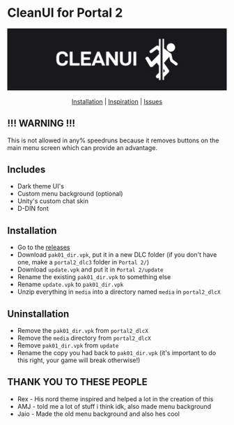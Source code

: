 # CleanUI for Portal 2
<div align=center>
<img src="./otherassets/logo_ish_thingy.png" alt="logo kinda thing" width="800"/>

[Installation](https://github.com/MrSlimeDiamond/p2-cleanui#installation) | [Inspiration](https://gamebanana.com/mods/22973) | [Issues](https://github.com/MrSlimeDiamond/p2-cleanui/issues)

</div>

## !!! WARNING !!!
This is not allowed in any% speedruns because it removes buttons on the main menu screen which can provide an advantage.

## Includes
* Dark theme UI's
* Custom menu background (optional)
* Unity's custom chat skin
* D-DIN font

## Installation
* Go to the [releases](https://github.com/MrSlimeDiamond/p2-cleanui/releases)
* Download `pak01_dir.vpk`, put it in a new DLC folder (if you don't have one, make a `portal2_dlc3` folder in `Portal 2/`)
* Download `update.vpk` and put it in `Portal 2/update` 
* Rename the existing `pak01_dir.vpk` to something else
* Rename `update.vpk` to `pak01_dir.vpk`
* Unzip everything in `media` into a directory named `media` in `portal2_dlcX`

## Uninstallation
* Remove the `pak01_dir.vpk` from `portal2_dlcX`
* Remove the `media` directory from `portal2_dlcX`
* Remove `pak01_dir.vpk` from `update`
* Rename the copy you had back to `pak01_dir.vpk` (it's important to do this right, your game will break otherwise!)

## THANK YOU TO THESE PEOPLE
* Rex - His nord theme inspired and helped a lot in the creation of this
* AMJ - told me a lot of stuff i think idk, also made menu background
* Jaio - Made the old menu background and also hes cool
